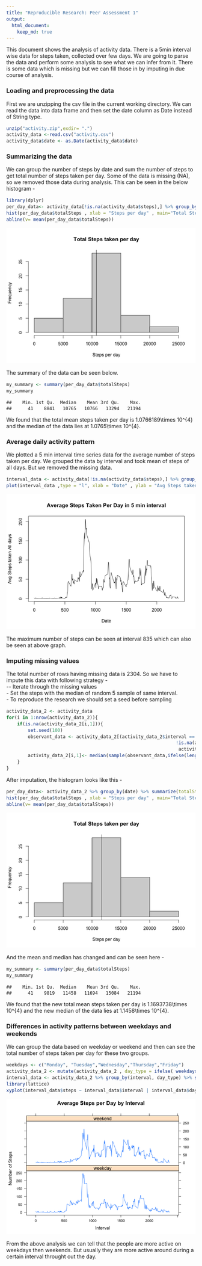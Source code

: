 ```yaml
---
title: "Reproducible Research: Peer Assessment 1"
output: 
  html_document:
    keep_md: true
---
```

This document shows the analysis of activity data. There is a 5min interval wise data for steps taken, collected over few days. We are going to parse the data and perform some analysis to see what we can infer from it. There is some data which is missing but we can fill those in by imputing in due course of analysis. 

### Loading and preprocessing the data
First we are unzipping the csv file in the current working directory. We can read the data into data frame and then set the date column as Date instead of String type.

```r
unzip("activity.zip",exdir= ".")
activity_data <-read.csv("activity.csv")
activity_data$date <- as.Date(activity_data$date)
```


### Summarizing the data
We can group the number of steps by date and sum the number of steps to get total number of steps taken per day. Some of the data is missing (NA), so we removed those data during analysis. This can be seen in the below histogram -


```r
library(dplyr)
per_day_data<- activity_data[!is.na(activity_data$steps),] %>% group_by(date) %>% summarize(totalSteps = sum(steps, na.rm = TRUE))
hist(per_day_data$totalSteps , xlab = "Steps per day" , main="Total Steps taken per day")
abline(v= mean(per_day_data$totalSteps))
```

![](PA1_template_files/figure-html/unnamed-chunk-2-1.png)<!-- -->

The summary of the data can be seen below.


```r
my_summary <- summary(per_day_data$totalSteps)
my_summary
```

```
##    Min. 1st Qu.  Median    Mean 3rd Qu.    Max. 
##      41    8841   10765   10766   13294   21194
```

We found that the total mean steps taken per day is 1.0766189\times 10^{4} and the median of the data lies at 1.0765\times 10^{4}.

### Average daily activity pattern
We plotted a 5 min interval time series data for the average number of steps taken per day. We grouped the data by interval and took mean of steps of all days. But we removed the missing data.

```r
interval_data <- activity_data[!is.na(activity_data$steps),] %>% group_by(interval) %>% summarize(steps = mean(steps, na.rm = TRUE))
plot(interval_data ,type = "l", xlab = "Date" , ylab = "Avg Steps taken All days" , main = "Average Steps Taken Per Day in 5 min interval"  )
```

![](PA1_template_files/figure-html/unnamed-chunk-4-1.png)<!-- -->

The maximum number of steps can be seen at interval 835 which can also be seen at above graph.

### Imputing missing values
The total number of rows having missing data is 2304. So we have to impute this data with following strategy -  
    -- Iterate through the missing values  
    - Set the steps with the median of random 5 sample of same interval.  
    - To reproduce the research we should set a seed before sampling  

```r
activity_data_2 <- activity_data
for(i in 1:nrow(activity_data_2)){
    if(is.na(activity_data_2[i,1])){
        set.seed(100)
        observant_data <- activity_data_2[(activity_data_2$interval == activity_data_2[i,3] & 
                                                               !is.na(activity_data_2$steps) &
                                                                activity_data_2$steps != 0 ),1]
        activity_data_2[i,1]<- median(sample(observant_data,ifelse(length(observant_data) >=5 , 5 ,length(observant_data))), na.rm = TRUE)
    }
}
```

After imputation, the histogram looks like this -

```r
per_day_data<- activity_data_2 %>% group_by(date) %>% summarize(totalSteps = sum(steps, na.rm = TRUE))
hist(per_day_data$totalSteps , xlab = "Steps per day" , main="Total Steps taken per day")
abline(v= mean(per_day_data$totalSteps))
```

![](PA1_template_files/figure-html/unnamed-chunk-6-1.png)<!-- -->

And the mean and median has changed and can be seen here -  

```r
my_summary <- summary(per_day_data$totalSteps)
my_summary
```

```
##    Min. 1st Qu.  Median    Mean 3rd Qu.    Max. 
##      41    9819   11458   11694   15084   21194
```

We found that the new total mean steps taken per day is 1.1693738\times 10^{4} and the new median of the data lies at 1.1458\times 10^{4}.


### Differences in activity patterns between weekdays and weekends
We can group the data based on weekday or weekend and then can see the total number of steps taken per day for these two groups.


```r
weekdays <- c("Monday", "Tuesday","Wednesday","Thursday","Friday")
activity_data_2 <- mutate(activity_data_2 , day_type = ifelse( weekdays(activity_data_2$date) %in% weekdays , "weekday","weekend" ) )
interval_data <- activity_data_2 %>% group_by(interval, day_type) %>% summarize(steps = mean(steps, na.rm = TRUE))
library(lattice)
xyplot(interval_data$steps ~ interval_data$interval | interval_data$day_type, main="Average Steps per Day by Interval", xlab="Interval", ylab="Number of Steps", layout=c(1,2), type="l")
```

![](PA1_template_files/figure-html/unnamed-chunk-8-1.png)<!-- -->

From the above analysis we can tell that the people are more active on weekdays then weekends. But usually they are more active around during a certain interval throught out the day.

